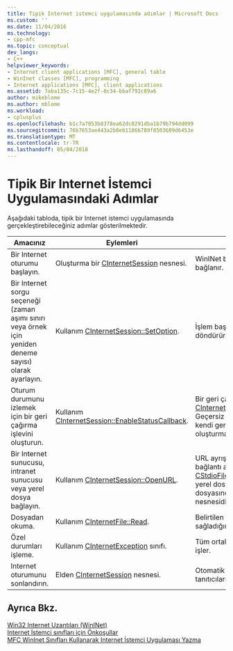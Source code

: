 ```yaml
---
title: Tipik Internet istemci uygulamasında adımlar | Microsoft Docs
ms.custom: ''
ms.date: 11/04/2016
ms.technology:
- cpp-mfc
ms.topic: conceptual
dev_langs:
- C++
helpviewer_keywords:
- Internet client applications [MFC], general table
- WinInet classes [MFC], programming
- Internet applications [MFC], client applications
ms.assetid: 7aba135c-7c15-4e2f-8c34-bbaf792c89a6
author: mikeblome
ms.author: mblome
ms.workload:
- cplusplus
ms.openlocfilehash: b1c7a7053b8378ea62dc0291dba1b79b794dd099
ms.sourcegitcommit: 76b7653ae443a2b8eb1186b789f8503609d6453e
ms.translationtype: MT
ms.contentlocale: tr-TR
ms.lasthandoff: 05/04/2018
---
```

# <a name="steps-in-a-typical-internet-client-application"></a>Tipik Bir Internet İstemci Uygulamasındaki Adımlar
Aşağıdaki tabloda, tipik bir Internet istemci uygulamasında gerçekleştirebileceğiniz adımlar gösterilmektedir.  
  
|Amacınız|Eylemleri|Etkiler|  
|---------------|----------------------|-------------|  
|Bir Internet oturumu başlayın.|Oluşturma bir [CInternetSession](../mfc/reference/cinternetsession-class.md) nesnesi.|WinINet başlatır ve sunucusuna bağlanır.|  
|Bir Internet sorgu seçeneği (zaman aşımı sınırı veya örnek için yeniden deneme sayısı) olarak ayarlayın.|Kullanım [CInternetSession::SetOption](../mfc/reference/cinternetsession-class.md#setoption).|İşlem başarısız olursa FALSE döndürür.|  
|Oturum durumunu izlemek için bir geri çağırma işlevini oluşturun.|Kullanım [CInternetSession::EnableStatusCallback](../mfc/reference/cinternetsession-class.md#enablestatuscallback).|Bir geri çağırma oluşturur [CInternetSession::OnStatusCallback](../mfc/reference/cinternetsession-class.md#onstatuscallback). Geçersiz kılma `OnStatusCallback` kendi geri arama yordamı oluşturmak için.|  
|Bir Internet sunucusu, intranet sunucusu veya yerel dosya bağlayın.|Kullanım [CInternetSession::OpenURL](../mfc/reference/cinternetsession-class.md#openurl).|URL ayrıştırır ve belirtilen sunucu bir bağlantı açar. Döndürür bir [CStdioFile](../mfc/reference/cstdiofile-class.md) (geçirirseniz `OpenURL` bir yerel dosya adı). Bu sunucu veya dosyasından alınan veri erişim nesnesidir.|  
|Dosyadan okuma.|Kullanım [CInternetFile::Read](../mfc/reference/cinternetfile-class.md#read).|Belirtilen sayıda baytı bir arabellek sağladığınız kullanarak okur.|  
|Özel durumları işleme.|Kullanım [CInternetException](../mfc/reference/cinternetexception-class.md) sınıfı.|Tüm ortak Internet özel durum türleri işler.|  
|Internet oturumunu sonlandırın.|Elden [CInternetSession](../mfc/reference/cinternetsession-class.md) nesnesi.|Otomatik olarak açık dosya tanıtıcıları ve bağlantıları temizler.|  
  
## <a name="see-also"></a>Ayrıca Bkz.  
 [Win32 Internet Uzantıları (WinINet)](../mfc/win32-internet-extensions-wininet.md)   
 [Internet İstemci sınıfları için Önkoşullar](../mfc/prerequisites-for-internet-client-classes.md)   
 [MFC WinInet Sınıfları Kullanarak Internet İstemci Uygulaması Yazma](../mfc/writing-an-internet-client-application-using-mfc-wininet-classes.md)
